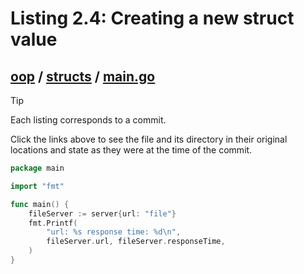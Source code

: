 # Listing 2.4: Creating a new struct value

## [oop](https://github.com/inancgumus/gobyexample/blob/ca90e263cbce37fd856a2e2d5d72953efdd131bd/oop) / [structs](https://github.com/inancgumus/gobyexample/blob/ca90e263cbce37fd856a2e2d5d72953efdd131bd/oop/structs) / [main.go](https://github.com/inancgumus/gobyexample/blob/ca90e263cbce37fd856a2e2d5d72953efdd131bd/oop/structs/main.go)

> [!TIP]
> Each listing corresponds to a commit.
>
> Click the links above to see the file and its directory in their original locations and state as they were at the time of the commit.

```go
package main

import "fmt"

func main() {
	fileServer := server{url: "file"}
	fmt.Printf(
		"url: %s response time: %d\n",
		fileServer.url, fileServer.responseTime,
	)
}
```

